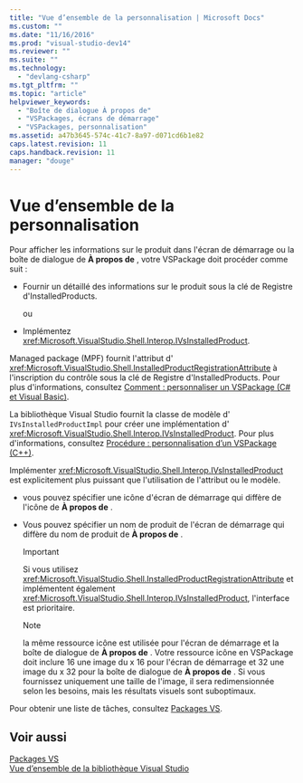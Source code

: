 ```yaml
---
title: "Vue d’ensemble de la personnalisation | Microsoft Docs"
ms.custom: ""
ms.date: "11/16/2016"
ms.prod: "visual-studio-dev14"
ms.reviewer: ""
ms.suite: ""
ms.technology: 
  - "devlang-csharp"
ms.tgt_pltfrm: ""
ms.topic: "article"
helpviewer_keywords: 
  - "Boîte de dialogue À propos de"
  - "VSPackages, écrans de démarrage"
  - "VSPackages, personnalisation"
ms.assetid: a47b3645-574c-41c7-8a97-d071cd6b1e82
caps.latest.revision: 11
caps.handback.revision: 11
manager: "douge"
---
```

# Vue d’ensemble de la personnalisation
Pour afficher les informations sur le produit dans l'écran de démarrage ou la boîte de dialogue de **À propos de** , votre VSPackage doit procéder comme suit :  
  
-   Fournir un détaillé des informations sur le produit sous la clé de Registre d'InstalledProducts.  
  
     ou  
  
-   Implémentez <xref:Microsoft.VisualStudio.Shell.Interop.IVsInstalledProduct>.  
  
 Managed package \(MPF\) fournit l'attribut d' <xref:Microsoft.VisualStudio.Shell.InstalledProductRegistrationAttribute> à l'inscription du contrôle sous la clé de Registre d'InstalledProducts.  Pour plus d'informations, consultez [Comment : personnaliser un VSPackage \(C\# et Visual Basic\)](../misc/how-to-brand-a-vspackage-csharp-and-visual-basic.md).  
  
 La bibliothèque Visual Studio fournit la classe de modèle d' `IVsInstalledProductImpl` pour créer une implémentation d' <xref:Microsoft.VisualStudio.Shell.Interop.IVsInstalledProduct>.  Pour plus d'informations, consultez [Procédure : personnalisation d’un VSPackage \(C\+\+\)](../misc/how-to-brand-a-vspackage-cpp.md).  
  
 Implémenter <xref:Microsoft.VisualStudio.Shell.Interop.IVsInstalledProduct> est explicitement plus puissant que l'utilisation de l'attribut ou le modèle.  
  
-   vous pouvez spécifier une icône d'écran de démarrage qui diffère de l'icône de **À propos de** .  
  
-   Vous pouvez spécifier un nom de produit de l'écran de démarrage qui diffère du nom de produit de **À propos de** .  
  
    > [!IMPORTANT]
    >  Si vous utilisez <xref:Microsoft.VisualStudio.Shell.InstalledProductRegistrationAttribute> et implémentent également <xref:Microsoft.VisualStudio.Shell.Interop.IVsInstalledProduct>, l'interface est prioritaire.  
  
    > [!NOTE]
    >  la même ressource icône est utilisée pour l'écran de démarrage et la boîte de dialogue de **À propos de** .  Votre ressource icône en VSPackage doit inclure 16 une image du x 16 pour l'écran de démarrage et 32 une image du x 32 pour la boîte de dialogue de **À propos de** .  Si vous fournissez uniquement une taille de l'image, il sera redimensionnée selon les besoins, mais les résultats visuels sont suboptimaux.  
  
 Pour obtenir une liste de tâches, consultez [Packages VS](../Topic/VSPackages.md).  
  
## Voir aussi  
 [Packages VS](../Topic/VSPackages.md)   
 [Vue d’ensemble de la bibliothèque Visual Studio](../misc/visual-studio-library-overview.md)